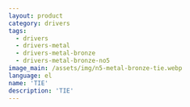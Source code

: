 ```yaml
---
layout: product
category: drivers
tags:
  - drivers
  - drivers-metal
  - drivers-metal-bronze
  - drivers-metal-bronze-no5
image_main: /assets/img/n5-metal-bronze-tie.webp
language: el
name: 'TIE'
description: 'TIE'
---
```


